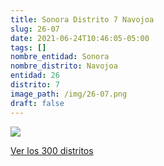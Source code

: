 ```yaml
---
title: Sonora Distrito 7 Navojoa
slug: 26-07
date: 2021-06-24T10:46:05-05:00
tags: []
nombre_entidad: Sonora
nombre_distrito: Navojoa
entidad: 26
distrito: 7
image_path: /img/26-07.png
draft: false
---
```


![](/img/26-07.png)

[Ver los 300 distritos](/docs/elecciones-2021)
